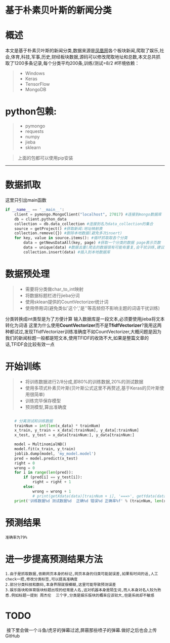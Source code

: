 # 基于朴素贝叶斯的新闻分类

# 概述
本文是基于朴素贝叶斯的新闻分类,数据来源是[凤凰网](http://imil.ifeng.com)各个板块新闻,爬取了娱乐,社会,体育,科技,军事,历史,财经板块数据,源码可以修改爬取地址和总数,本文总共抓取了1200多条记录,每个分类平均200条,训练/测试=8/2
#环境依赖：

> * Windows
> * Keras 
> * TensorFlow
> * MongoDB

# python包赖:
> * pymongo 
> * requests
> * numpy
> * jieba
> * sklearn


> 上面的包都可以使用pip安装

------

# 数据抓取
这里只引出main函数
```python
if __name__ == '__main__':
    client = pymongo.MongoClient("localhost", 27017) #连接到mongo数据库
    db = client.python_data
    collection = db.data_collection #连接到名为data_collection的集合
    source = getProject() #获取新闻:地址映射表
    collection.remove({}) #删除本地数据(避免多次insert)
    for key, value in source.items(): #循环抓取取各个分类
        data = getNewsDataAll(key, page) #获取一个分类的数据 page表示页数 
        data = unique(data) #数据去重(爬去的数据很有可能有重复,会干扰训练,建议去除)
        collection.insert(data) #插入到本地数据库
```


# 数据预处理 
> * 需要将分类做char_to_int映射
> * 将数据标题栏进行jieba分词
> * 使用sklean提供的CountVectorizer统计词
> * 使用停用词(避免类似'这个','是''等高频但不影响主题的词语干扰训练)


分类转换成int类型是为了方便计算
输入数据库是一段文本,必须要使用jieba将文本转化为词语
这里为什么使用**CountVectorizer**而不是**TfidfVectorizer**?我用这两种都试过,发现TfidfVectorizer训练准确度不如CountVectorizer,大概问题是因为我们的新闻标题一般都是短文本,使用TFIDF的收效不大,如果是整篇文章的话,TFIDF会比较有效一点

# 开始训练
> * 将训练数据进行2/8分成,即80%的训练数据,20%的测试数据
> * 使用多项式朴素贝叶斯(贝叶斯公式这里不再赘述,基于Keras的贝叶斯使用很简单)
> * 训练完毕保存模型
> * 预测模型,算出准确度

```python

    # 分离测试和训练数据
    trainNum = int(len(x_data) * trainNum)
    x_train, y_train = x_data[:trainNum], y_data[:trainNum]
    x_test, y_test = x_data[trainNum:], y_data[trainNum:]

    model = MultinomialNB()
    model.fit(x_train, y_train)
    joblib.dump(model, 'my_model.model')
    pred = model.predict(x_test)
    right = 0
    wrong = 0
    for i in range(len(pred)):
        if (pred[i] == y_test[i]):
            right = right + 1
        else:
            wrong = wrong + 1
            # print(getXdata(data)[trainNum + i], '===>', getYdata(data)[trainNum + i], int_to_class[pred[i]])
    print('训练数据%d 测试数据%d  正确%d 错误%d 正确率%f' % (trainNum, len(x_data) - trainNum, right, wrong, right / (right + wrong)))
```
# 预测结果
    准确率为79%
# 进一步提高预测结果方法
    1.由于是抓取数据,依赖网页本身的标记,网页本身的归类可能就误差,如果有时间的话,人工check一把,修改分类标签,可以提高准确度
    2.部分分类科技和数码,本身界限就很模糊,这里可能导致预测误差
    3.娱乐版块和体育版块标题出现的经常是人名,这对机器本身是陌生词,而人本身对名人较为熟悉.例如标题一提到 周杰伦  三个字,分类是娱乐版块的概率应该较大,但是系统却不敏感

# TODO 
  接下里会做一个斗鱼/虎牙的弹幕过滤,屏蔽那些喷子的弹幕.做好之后也会上传GitHub
